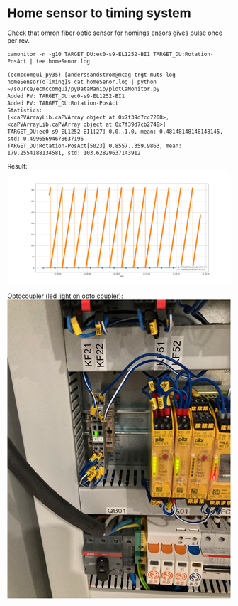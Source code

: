 # Home sensor to timing system

Check that omron fiber optic sensor for homings ensors gives pulse once per rev.

```
camonitor -n -g10 TARGET_DU:ec0-s9-EL1252-BI1 TARGET_DU:Rotation-PosAct | tee homeSenor.log
```

```
(ecmccomgui_py35) [anderssandstrom@mcag-trgt-muts-log homeSensorToTiming]$ cat homeSenor.log | python ~/source/ecmccomgui/pyDataManip/plotCaMonitor.py 
Added PV: TARGET_DU:ec0-s9-EL1252-BI1
Added PV: TARGET_DU:Rotation-PosAct
Statistics: 
[<caPVArrayLib.caPVArray object at 0x7f39d7cc7208>, <caPVArrayLib.caPVArray object at 0x7f39d7cb2748>]
TARGET_DU:ec0-s9-EL1252-BI1[27] 0.0..1.0, mean: 0.48148148148148145, std: 0.49965694678637196
TARGET_DU:Rotation-PosAct[5023] 0.8557..359.9863, mean: 179.2554188134581, std: 103.62829637143912
```

Result:
![Plot](plot.png)

Optocoupler (led light on opto coupler):
![Plot](opto.jpeg)
